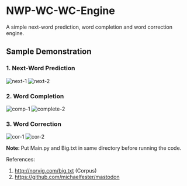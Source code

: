 # NWP-WC-WC-Engine
A simple next-word prediction, word completion and word correction engine.

## Sample Demonstration

### 1. Next-Word Prediction

![next-1](https://user-images.githubusercontent.com/36430982/43743145-4bd21556-99f2-11e8-9ccc-0d9027940703.PNG)
![next-2](https://user-images.githubusercontent.com/36430982/43743153-54c7202a-99f2-11e8-8116-dca2e909b7c0.PNG)

### 2. Word Completion

![comp-1](https://user-images.githubusercontent.com/36430982/43743158-5c63895e-99f2-11e8-9164-194779cf30d0.PNG)
![complete-2](https://user-images.githubusercontent.com/36430982/43743165-61be88f4-99f2-11e8-8d4b-05d747b6e27d.PNG)

### 3. Word Correction

![cor-1](https://user-images.githubusercontent.com/36430982/43743170-67f41888-99f2-11e8-843f-5ca3afafac0e.PNG)
![cor-2](https://user-images.githubusercontent.com/36430982/43743179-6d02a09c-99f2-11e8-8a54-13d456da96d0.PNG)


<b> Note: </b> Put Main.py and Big.txt in same directory before running the code.


References:
  1) http://norvig.com/big.txt (Corpus)
  2) https://github.com/michaelfester/mastodon
